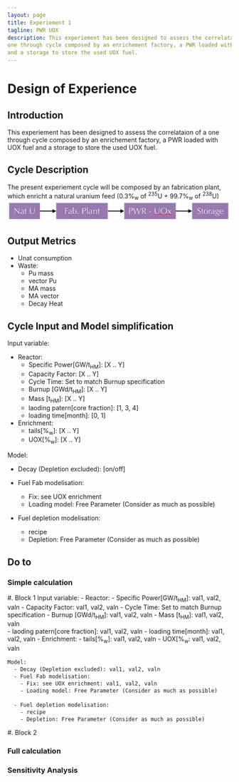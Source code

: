 ```yaml
---
layout: page
title: Experiement 1
tagline: PWR UOX
description: This experiement has been designed to assess the correlataion of a
one through cycle composed by an enrichement factory, a PWR loaded with UOX fuel
and a storage to store the used UOX fuel.
---
```



# Design of Experience

## Introduction

This experiement has been designed to assess the correlataion of a
one through cycle composed by an enrichement factory, a PWR loaded with UOX fuel
and a storage to store the used UOX fuel.


## Cycle Description
The present experiement cycle will be composed by an fabrication plant, which
enricht a natural uranium feed (0.3%<sub>w</sub> of <sup>235</sup>U + 99.7%<sub>w</sub> of <sup>238</sup>U)
![Experiement 1 Shema](exp1.png)


## Output Metrics
  - Unat consumption
  - Waste:
    - Pu mass
    - vector Pu
    - MA mass
    - MA vector 
    - Decay Heat 


## Cycle Input and Model simplification

Input variable:
  - Reactor:
    - Specific Power[GW/t<sub>HM</sub>]: [X .. Y]
    - Capacity Factor: [X .. Y]
    - Cycle Time: Set to match Burnup specification
    - Burnup [GWd/t<sub>HM</sub>]: [X .. Y] 
    - Mass [t<sub>HM</sub>]: [X .. Y] 
    - laoding patern[core fraction]: [1, 3, 4]
    - loading time[month]: [0, 1]
  - Enrichment:
    - tails[%<sub>w</sub>]: [X .. Y]
    - UOX[%<sub>w</sub>]: [X .. Y]

Model:
  - Decay (Depletion excluded): [on/off]
  - Fuel Fab modelisation: 
    - Fix: see UOX enrichment
    - Loading model: Free Parameter (Consider as much as possible)

  - Fuel depletion modelisation:
    - recipe 
    - Depletion: Free Parameter (Consider as much as possible)


## Do to
### Simple calculation
  #. Block 1
    Input variable:
      - Reactor:
        - Specific Power[GW/t<sub>HM</sub>]: val1, val2, valn 
        - Capacity Factor: val1, val2, valn 
        - Cycle Time: Set to match Burnup specification
        - Burnup [GWd/t<sub>HM</sub>]: val1, val2, valn 
        - Mass [t<sub>HM</sub>]: val1, val2, valn  
        - laoding patern[core fraction]: val1, val2, valn 
        - loading time[month]: val1, val2, valn 
      - Enrichment:
        - tails[%<sub>w</sub>]: val1, val2, valn 
        - UOX[%<sub>w</sub>: val1, val2, valn 
    
    Model:
      - Decay (Depletion excluded): val1, val2, valn 
      - Fuel Fab modelisation: 
        - Fix: see UOX enrichment: val1, val2, valn 
        - Loading model: Free Parameter (Consider as much as possible)

      - Fuel depletion modelisation:
        - recipe 
        - Depletion: Free Parameter (Consider as much as possible)

  #. Block 2

### Full calculation
  

### Sensitivity Analysis
